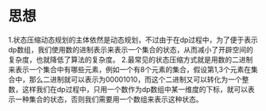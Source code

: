 # 思想
1.状态压缩动态规划的主体依然是动态规划，不过由于在dp过程中，为了便于表示dp数组，我们使用数的进制表示来表示一个集合的状态，从而减小了开辟空间的复杂度，也就降低了算法的复杂度。
2.最常见的状态压缩方式就是用数的二进制来表示一个集合中有哪些元素，例如一个有8个元素的集合，假设第1,3个元素在集合中，那么二进制就可以表示为00001010，而这个二进制又可以转化为一个整数，这样我们在dp过程中，只用一个数作为dp数组中某一维度的下标，就可以表示一种集合的状态，否则我们需要用一个数组来表示这种状态。
